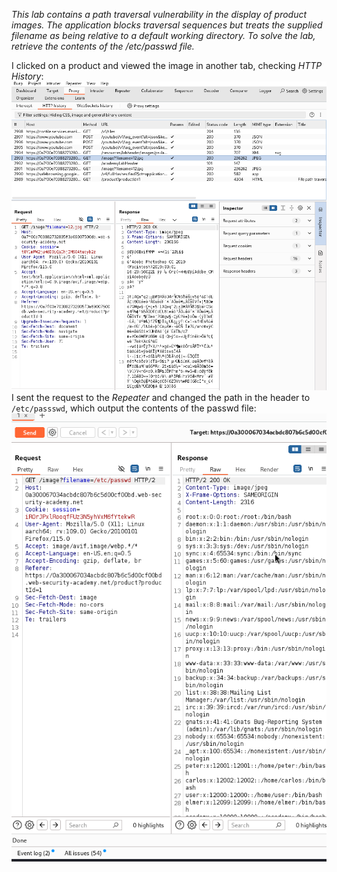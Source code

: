 *This lab contains a path traversal vulnerability in the display of product images.
The application blocks traversal sequences but treats the supplied filename as being relative to a default working directory.
To solve the lab, retrieve the contents of the /etc/passwd file.*

I clicked on a product and viewed the image in another tab, checking *HTTP History*:
![Screenshot 2024-05-07 at 4.46.23 PM](images/Screenshot%202024-05-07%20at%204.46.23%20PM.png)
I sent the request to the *Repeater* and changed the path in the header to `/etc/passswd`, which output the contents of the passwd file: 
![Screenshot 2024-05-07 at 4.53.54 PM](images/Screenshot%202024-05-07%20at%204.53.54%20PM.png)
